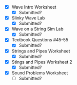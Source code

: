 - [x] Wave Intro Worksheet
	- [x] Submitted?
- [x] Slinky Wave Lab
	- [x] Submitted?
- [x] Wave on a String Sim Lab
	- [x] Submitted?
- [x] Textbook Questions #45-55
	- [x] Submitted?
- [x] Strings and Pipes Worksheet
	- [x] Submitted?
- [x] Stings and Pipes Worksheet 2
	- [x] Submitted?
- [x] Sound Problems Worksheet
	- [ ] Submitted?